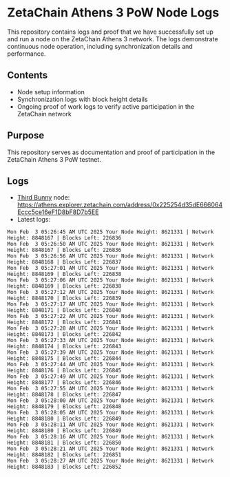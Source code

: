 # ZetaChain Athens 3 PoW Node Logs
This repository contains logs and proof that we have successfully set up and run a node on the ZetaChain Athens 3 network. The logs demonstrate continuous node operation, including synchronization details and performance.

## Contents
- Node setup information
- Synchronization logs with block height details
- Ongoing proof of work logs to verify active participation in the ZetaChain network

## Purpose
This repository serves as documentation and proof of participation in the ZetaChain Athens 3 PoW testnet.

## Logs

- [Third Bunny](https://thirdbunny.xyz/) node: https://athens.explorer.zetachain.com/address/0x225254d35dE666064Eccc5ce16eF1D8bF8D7b5EE
- Latest logs:
```
Mon Feb  3 05:26:45 AM UTC 2025 Your Node Height: 8621331 | Network Height: 8848167 | Blocks Left: 226836
Mon Feb  3 05:26:50 AM UTC 2025 Your Node Height: 8621331 | Network Height: 8848167 | Blocks Left: 226836
Mon Feb  3 05:26:56 AM UTC 2025 Your Node Height: 8621331 | Network Height: 8848168 | Blocks Left: 226837
Mon Feb  3 05:27:01 AM UTC 2025 Your Node Height: 8621331 | Network Height: 8848169 | Blocks Left: 226838
Mon Feb  3 05:27:06 AM UTC 2025 Your Node Height: 8621331 | Network Height: 8848169 | Blocks Left: 226838
Mon Feb  3 05:27:12 AM UTC 2025 Your Node Height: 8621331 | Network Height: 8848170 | Blocks Left: 226839
Mon Feb  3 05:27:17 AM UTC 2025 Your Node Height: 8621331 | Network Height: 8848171 | Blocks Left: 226840
Mon Feb  3 05:27:22 AM UTC 2025 Your Node Height: 8621331 | Network Height: 8848172 | Blocks Left: 226841
Mon Feb  3 05:27:28 AM UTC 2025 Your Node Height: 8621331 | Network Height: 8848173 | Blocks Left: 226842
Mon Feb  3 05:27:33 AM UTC 2025 Your Node Height: 8621331 | Network Height: 8848174 | Blocks Left: 226843
Mon Feb  3 05:27:39 AM UTC 2025 Your Node Height: 8621331 | Network Height: 8848175 | Blocks Left: 226844
Mon Feb  3 05:27:44 AM UTC 2025 Your Node Height: 8621331 | Network Height: 8848176 | Blocks Left: 226845
Mon Feb  3 05:27:49 AM UTC 2025 Your Node Height: 8621331 | Network Height: 8848177 | Blocks Left: 226846
Mon Feb  3 05:27:55 AM UTC 2025 Your Node Height: 8621331 | Network Height: 8848178 | Blocks Left: 226847
Mon Feb  3 05:28:00 AM UTC 2025 Your Node Height: 8621331 | Network Height: 8848179 | Blocks Left: 226848
Mon Feb  3 05:28:05 AM UTC 2025 Your Node Height: 8621331 | Network Height: 8848180 | Blocks Left: 226849
Mon Feb  3 05:28:11 AM UTC 2025 Your Node Height: 8621331 | Network Height: 8848180 | Blocks Left: 226849
Mon Feb  3 05:28:16 AM UTC 2025 Your Node Height: 8621331 | Network Height: 8848181 | Blocks Left: 226850
Mon Feb  3 05:28:21 AM UTC 2025 Your Node Height: 8621331 | Network Height: 8848182 | Blocks Left: 226851
Mon Feb  3 05:28:27 AM UTC 2025 Your Node Height: 8621331 | Network Height: 8848183 | Blocks Left: 226852
```
